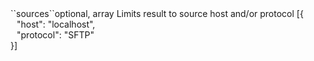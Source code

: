 <tr><td>``sources``</td><td>optional, array</td>
<td>Limits result to source host and/or protocol</td>
<td> [{
  <div style="padding-left:10px;">"host": "localhost",</div>
  <div style="padding-left:10px;">"protocol": "SFTP"</div>
  }]</td>
<td></td>
</tr>
